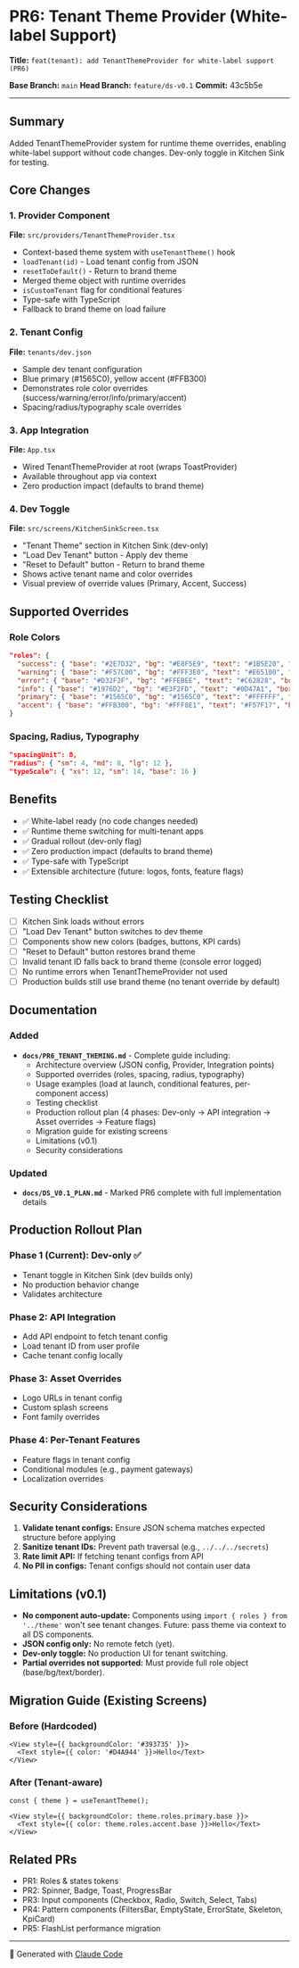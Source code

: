 # PR6: Tenant Theme Provider (White-label Support)

**Title:** `feat(tenant): add TenantThemeProvider for white-label support (PR6)`

**Base Branch:** `main`
**Head Branch:** `feature/ds-v0.1`
**Commit:** 43c5b5e

---

## Summary
Added TenantThemeProvider system for runtime theme overrides, enabling white-label support without code changes. Dev-only toggle in Kitchen Sink for testing.

## Core Changes

### 1. Provider Component
**File:** `src/providers/TenantThemeProvider.tsx`
- Context-based theme system with `useTenantTheme()` hook
- `loadTenant(id)` - Load tenant config from JSON
- `resetToDefault()` - Return to brand theme
- Merged theme object with runtime overrides
- `isCustomTenant` flag for conditional features
- Type-safe with TypeScript
- Fallback to brand theme on load failure

### 2. Tenant Config
**File:** `tenants/dev.json`
- Sample dev tenant configuration
- Blue primary (#1565C0), yellow accent (#FFB300)
- Demonstrates role color overrides (success/warning/error/info/primary/accent)
- Spacing/radius/typography scale overrides

### 3. App Integration
**File:** `App.tsx`
- Wired TenantThemeProvider at root (wraps ToastProvider)
- Available throughout app via context
- Zero production impact (defaults to brand theme)

### 4. Dev Toggle
**File:** `src/screens/KitchenSinkScreen.tsx`
- "Tenant Theme" section in Kitchen Sink (dev-only)
- "Load Dev Tenant" button - Apply dev theme
- "Reset to Default" button - Return to brand theme
- Shows active tenant name and color overrides
- Visual preview of override values (Primary, Accent, Success)

## Supported Overrides

### Role Colors
```json
"roles": {
  "success": { "base": "#2E7D32", "bg": "#E8F5E9", "text": "#1B5E20", "border": "#4CAF50" },
  "warning": { "base": "#F57C00", "bg": "#FFF3E0", "text": "#E65100", "border": "#FF9800" },
  "error": { "base": "#D32F2F", "bg": "#FFEBEE", "text": "#C62828", "border": "#F44336" },
  "info": { "base": "#1976D2", "bg": "#E3F2FD", "text": "#0D47A1", "border": "#2196F3" },
  "primary": { "base": "#1565C0", "bg": "#1565C0", "text": "#FFFFFF", "border": "#1565C0" },
  "accent": { "base": "#FFB300", "bg": "#FFF8E1", "text": "#F57F17", "border": "#FFC107" }
}
```

### Spacing, Radius, Typography
```json
"spacingUnit": 8,
"radius": { "sm": 4, "md": 8, "lg": 12 },
"typeScale": { "xs": 12, "sm": 14, "base": 16 }
```

## Benefits
- ✅ White-label ready (no code changes needed)
- ✅ Runtime theme switching for multi-tenant apps
- ✅ Gradual rollout (dev-only flag)
- ✅ Zero production impact (defaults to brand theme)
- ✅ Type-safe with TypeScript
- ✅ Extensible architecture (future: logos, fonts, feature flags)

## Testing Checklist
- [ ] Kitchen Sink loads without errors
- [ ] "Load Dev Tenant" button switches to dev theme
- [ ] Components show new colors (badges, buttons, KPI cards)
- [ ] "Reset to Default" button restores brand theme
- [ ] Invalid tenant ID falls back to brand theme (console error logged)
- [ ] No runtime errors when TenantThemeProvider not used
- [ ] Production builds still use brand theme (no tenant override by default)

## Documentation

### Added
- **`docs/PR6_TENANT_THEMING.md`** - Complete guide including:
  - Architecture overview (JSON config, Provider, Integration points)
  - Supported overrides (roles, spacing, radius, typography)
  - Usage examples (load at launch, conditional features, per-component access)
  - Testing checklist
  - Production rollout plan (4 phases: Dev-only → API integration → Asset overrides → Feature flags)
  - Migration guide for existing screens
  - Limitations (v0.1)
  - Security considerations

### Updated
- **`docs/DS_V0.1_PLAN.md`** - Marked PR6 complete with full implementation details

## Production Rollout Plan

### Phase 1 (Current): Dev-only ✅
- Tenant toggle in Kitchen Sink (dev builds only)
- No production behavior change
- Validates architecture

### Phase 2: API Integration
- Add API endpoint to fetch tenant config
- Load tenant ID from user profile
- Cache tenant config locally

### Phase 3: Asset Overrides
- Logo URLs in tenant config
- Custom splash screens
- Font family overrides

### Phase 4: Per-Tenant Features
- Feature flags in tenant config
- Conditional modules (e.g., payment gateways)
- Localization overrides

## Security Considerations
1. **Validate tenant configs:** Ensure JSON schema matches expected structure before applying
2. **Sanitize tenant IDs:** Prevent path traversal (e.g., `../../../secrets`)
3. **Rate limit API:** If fetching tenant configs from API
4. **No PII in configs:** Tenant configs should not contain user data

## Limitations (v0.1)
- **No component auto-update:** Components using `import { roles } from '../theme'` won't see tenant changes. Future: pass theme via context to all DS components.
- **JSON config only:** No remote fetch (yet).
- **Dev-only toggle:** No production UI for tenant switching.
- **Partial overrides not supported:** Must provide full role object (base/bg/text/border).

## Migration Guide (Existing Screens)

### Before (Hardcoded)
```tsx
<View style={{ backgroundColor: '#393735' }}>
  <Text style={{ color: '#D4A944' }}>Hello</Text>
</View>
```

### After (Tenant-aware)
```tsx
const { theme } = useTenantTheme();

<View style={{ backgroundColor: theme.roles.primary.base }}>
  <Text style={{ color: theme.roles.accent.base }}>Hello</Text>
</View>
```

## Related PRs
- PR1: Roles & states tokens
- PR2: Spinner, Badge, Toast, ProgressBar
- PR3: Input components (Checkbox, Radio, Switch, Select, Tabs)
- PR4: Pattern components (FiltersBar, EmptyState, ErrorState, Skeleton, KpiCard)
- PR5: FlashList performance migration

---

🤖 Generated with [Claude Code](https://claude.com/claude-code)
